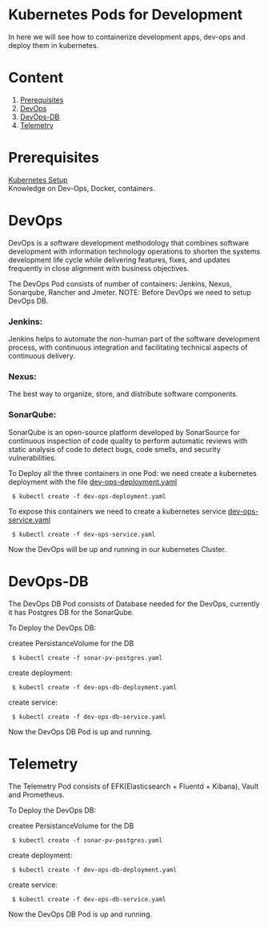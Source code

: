 # Kubernetes Pods for Development<br/>
   In here we will see how to containerize development apps, dev-ops and deploy them in kubernetes.

# Content
1. [Prerequisites](#prerequisites)
1. [DevOps](#devops)
1. [DevOps-DB](#devops-db)
1. [Telemetry](#Telemetry-Pods)


# Prerequisites<br/> 
  [Kubernetes Setup](https://github.com/TharaniRajan/Geppetto-local-K8s/blob/master/docs/Kubernetes_setup.md) <br/> 
  Knowledge on Dev-Ops, Docker, containers.
  
# DevOps<br/> 
  DevOps is a software development methodology that combines software development with information technology operations to shorten the systems development life cycle while delivering features, fixes, and updates frequently in close alignment with business objectives.
  
  The DevOps Pod consists of number of containers: Jenkins, Nexus, Sonarqube, Rancher and Jmeter.
  NOTE: Before DevOps we need to setup DevOps DB.
  
 ### Jenkins:
  Jenkins helps to automate the non-human part of the software development process, with continuous integration and facilitating technical aspects of continuous delivery.
  
 ### Nexus:
  The best way to organize, store, and distribute software components.
 
 ### SonarQube:
  SonarQube is an open-source platform developed by SonarSource for continuous inspection of code quality to perform automatic reviews with static analysis of code to detect bugs, code smells, and security vulnerabilities.
  
  To Deploy all the three containers in one Pod:
     we need create a kubernetes deployment with the file [dev-ops-deployment.yaml](https://github.com/TharaniRajan/Geppetto-local-K8s/blob/master/dev-ops/dev-ops-deployment.yaml)
  
     $ kubectl create -f dev-ops-deployment.yaml
   
  To expose this containers we need to create a kubernetes service [dev-ops-service.yaml](https://github.com/TharaniRajan/Geppetto-local-K8s/blob/master/dev-ops/dev-ops-service.yaml)
     
     $ kubectl create -f dev-ops-service.yaml
  
  Now the DevOps will be up and running in our kubernetes Cluster.
  
  
 # DevOps-DB<br/> 
   The DevOps DB Pod consists of Database needed for the DevOps, currently it has Postgres DB for the SonarQube.
   
   To Deploy the DevOps DB:
   
   createe PersistanceVolume for the DB
   
     $ kubectl create -f sonar-pv-postgres.yaml
   
   create deployment:
   
     $ kubectl create -f dev-ops-db-deployment.yaml
 
   create service:
   
     $ kubectl create -f dev-ops-db-service.yaml
      
   Now the DevOps DB Pod is up and running. 
   
   
   # Telemetry<br/> 
   The Telemetry Pod consists of EFK(Elasticsearch + Fluentd + Kibana), Vault and Prometheus.
   
   To Deploy the DevOps DB:
   
   createe PersistanceVolume for the DB
   
     $ kubectl create -f sonar-pv-postgres.yaml
   
   create deployment:
   
     $ kubectl create -f dev-ops-db-deployment.yaml
 
   create service:
   
     $ kubectl create -f dev-ops-db-service.yaml
      
   Now the DevOps DB Pod is up and running.
